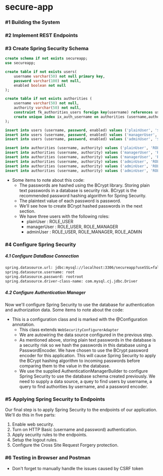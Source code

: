 # secure-app

###  #1 Building the System
###  #2 Implement REST Endpoints
###  #3 Create Spring Security Schema
```sql
create schema if not exists secureapp;
use secureapp;

create table if not exists users(
	username varchar(50) not null primary key,
	password varchar(100) not null,
	enabled boolean not null
);

create table if not exists authorities (
	username varchar(50) not null,
	authority varchar(50) not null,
	constraint fk_authorities_users foreign key(username) references users(username));
	create unique index ix_auth_username on authorities (username,authority
);

insert into users (username, password, enabled) values ('plainUser', '$2a$10$KxTc8SYbIB/IaXCWz6NA4ug1pkAYM/e.P.0YQFGE3Ua4FZ6Qf842a', true);
insert into users (username, password, enabled) values ('managerUser', '$2a$10$QPnaeWBWz1BdDglni2CLzO2YMeifVXtQDPgUOVNETTcj8cEGwqiym', true);
insert into users (username, password, enabled) values ('adminUser', '$2a$10$Hc878CPLJ4hOtwyzt6V7..LHtzhcR3zqcXOAPseY9QGg05ZxcsTR6', true);

insert into authorities (username, authority) values ('plainUser', 'ROLE_USER');
insert into authorities (username, authority) values ('managerUser', 'ROLE_USER');
insert into authorities (username, authority) values ('managerUser', 'ROLE_MANAGER');
insert into authorities (username, authority) values ('adminUser', 'ROLE_USER');
insert into authorities (username, authority) values ('adminUser', 'ROLE_MANAGER');
insert into authorities (username, authority) values ('adminUser', 'ROLE_ADMIN');
```
* Some items to note about this code:
  * The passwords are hashed using the BCrypt library. Storing plain text passwords in a database is security risk. BCrypt is the recommended password hashing algorithm for Spring Security.
  * The plaintext value of each password is password.
  * We'll see how to create BCrypt hashed passwords in the next section.
  * We have three users with the following roles:
    * plainUser : ROLE_USER
    * managerUser : ROLE_USER, ROLE_MANAGER
    * adminUser : ROLE_USER, ROLE_MANAGER, ROLE_ADMIN

###  #4 Configure Spring Security
##### 4.1 Configure DataBase Connection
```xml
spring.datasource.url: jdbc:mysql://localhost:3306/secureapp?useSSL=false
spring.datasource.username: root
spring.datasource.password: rootroot
spring.datasource.driver-class-name: com.mysql.cj.jdbc.Driver
```

##### 4.2 Configure Authentication Manager
Now we'll configure Spring Security to use the database for authentication and authorization data.
Some items to note about the code:

* This is a configuration class and is marked with the @Configuration annotation.
    * This class extends `WebSecurityConfigurerAdapter`
    * We are autowiring the data source configured in the previous step.
    * As mentioned above, storing plain text passwords in the database is a security risk so we hash the passwords in this database using a PasswordEncoder. We have chosen to use the BCrypt password encoder for this application. This will cause Spring Security to apply the BCrypt hashing algorithm to incoming passwords before comparing them to the value in the database.
    * We use the supplied AuthenticationManagerBuilder to configure Spring Security to use the database schema created previously. We need to supply a data source, a quey to find users by username, a query to find authorities by username, and a password encoder.

###  #5 Applying Spring Security to Endpoints
Our final step is to apply Spring Security to the endpoints of our application.
We'll do this in five parts:
1. Enable web security.
2. Turn on HTTP Basic (username and password) authentication.
3. Apply security rules to the endpoints.
4. Setup the logout rules.
5. Configure the Cross Site Request Forgery protection.

###  #6 Testing in Browser and Postman
* Don't forget to manually handle the issues caused by CSRF token